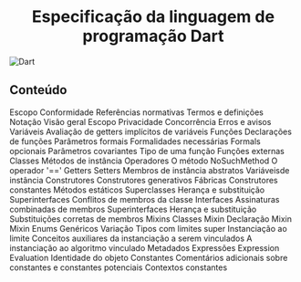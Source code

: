 <h1 align="center">
 Especificação da linguagem de programação Dart
 </h1>
 
![Dart](/home/semprelinux/git-repository/Especificao_DartLang/images/dart.png) 

<h2>
Conteúdo
</h2>


 Escopo
 Conformidade
 Referências normativas
 Termos e definições
 Notação
 Visão geral
 Escopo
 Privacidade
 Concorrência
 Erros e avisos
 Variáveis
 Avaliação de getters implícitos de variáveis
 Funções
 Declarações de funções
 Parâmetros formais
 Formalidades necessárias
 Formals opcionais
 Parâmetros covariantes
 Tipo de uma função
 Funções externas
 Classes
 Métodos de instância
 Operadores
 O método NoSuchMethod 
 O operador '=='
 Getters
 Setters
 Membros de instância abstratos
 Variáveis ​​de instância
 Construtores
 Construtores generativos
 Fábricas
 Construtores constantes
 Métodos estáticos
 Superclasses
 Herança e substituição
 Superinterfaces
 Conflitos de membros da classe
 Interfaces
 Assinaturas combinadas de membros
 Superinterfaces
 Herança e substituição
 Substituições corretas de membros
 Mixins
 Classes Mixin
 Declaração Mixin
 Mixin
 Enums
 Genéricos
 Variação
 Tipos com limites super
 Instanciação ao limite
 Conceitos auxiliares da instanciação a serem vinculados
 A instanciação ao algoritmo vinculado
 Metadados
 Expressões
 Expression Evaluation
 Identidade do objeto
 Constantes
 Comentários adicionais sobre constantes e constantes potenciais 
 Contextos constantes
